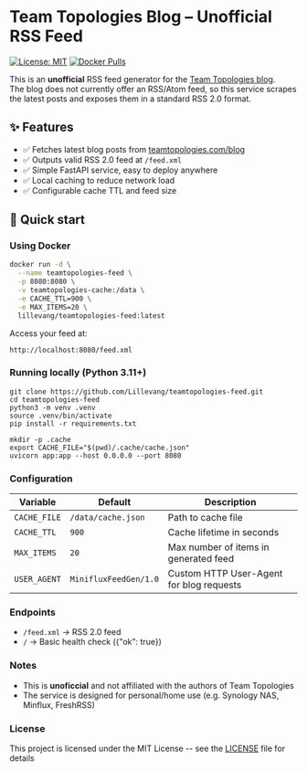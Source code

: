# Team Topologies Blog – Unofficial RSS Feed

[![License: MIT](https://img.shields.io/badge/License-MIT-green.svg)](LICENSE)
[![Docker Pulls](https://img.shields.io/docker/pulls/lillevang/teamtopologies-feed.svg)](https://hub.docker.com/r/lillevang/teamtopologies-feed)

This is an **unofficial** RSS feed generator for the [Team Topologies blog](https://teamtopologies.com/blog).  
The blog does not currently offer an RSS/Atom feed, so this service scrapes the latest posts and exposes them in a standard RSS 2.0 format.

## ✨ Features
- ✅ Fetches latest blog posts from [teamtopologies.com/blog](https://teamtopologies.com/blog)
- ✅ Outputs valid RSS 2.0 feed at `/feed.xml`
- ✅ Simple FastAPI service, easy to deploy anywhere
- ✅ Local caching to reduce network load
- ✅ Configurable cache TTL and feed size

## 🚀 Quick start

### Using Docker
```bash
docker run -d \
  --name teamtopologies-feed \
  -p 8080:8080 \
  -v teamtopologies-cache:/data \
  -e CACHE_TTL=900 \
  -e MAX_ITEMS=20 \
  lillevang/teamtopologies-feed:latest
```

Access your feed at:

```
http://localhost:8080/feed.xml
```

### Running locally (Python 3.11+)

```
git clone https://github.com/Lillevang/teamtopologies-feed.git
cd teamtopologies-feed
python3 -m venv .venv
source .venv/bin/activate
pip install -r requirements.txt

mkdir -p .cache
export CACHE_FILE="$(pwd)/.cache/cache.json"
uvicorn app:app --host 0.0.0.0 --port 8080
```

### Configuration

| Variable     | Default                   | Description                              |
| ------------ | ------------------------- | ---------------------------------------- |
| `CACHE_FILE` | `/data/cache.json`        | Path to cache file                       |
| `CACHE_TTL`  | `900`                     | Cache lifetime in seconds                |
| `MAX_ITEMS`  | `20`                      | Max number of items in generated feed    |
| `USER_AGENT` | `MinifluxFeedGen/1.0`     | Custom HTTP User-Agent for blog requests |

### Endpoints

- `/feed.xml` -> RSS 2.0 feed
- `/` -> Basic health check ({"ok": true})


### Notes

- This is **unoficcial** and not affiliated with the authors of Team Topologies
- The service is designed for personal/home use (e.g. Synology NAS, Minflux, FreshRSS)


### License

This project is licensed under the MIT License -- see the [LICENSE](LICENSE) file for details

